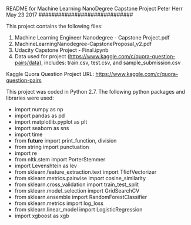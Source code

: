 README for Machine Learning NanoDegree Capstone Project
Peter Herr
May 23 2017
#############################

This project contains the following files:
1. Machine Learning Engineer Nanodegree - Capstone Project.pdf
2. MachineLearningNanodegree-CapstoneProposal_v2.pdf
3. Udacity Capstone Project - Final.ipynb
4. Data used for project (https://www.kaggle.com/c/quora-question-pairs/data), includes: train.csv, test.csv, and sample_submission.csv

Kaggle Quora Question Project URL: https://www.kaggle.com/c/quora-question-pairs

This project was coded in Python 2.7. The following python packages and libraries were used:
- import numpy as np
- import pandas as pd
- import matplotlib.pyplot as plt
- import seaborn as sns
- import time
- from __future__ import print_function, division
- from string import punctuation
- import re
- from nltk.stem import PorterStemmer
- import Levenshtein as lev
- from sklearn.feature_extraction.text import TfidfVectorizer
- from sklearn.metrics.pairwise import cosine_similarity
- from sklearn.cross_validation import train_test_split
- from sklearn.model_selection import GridSearchCV
- from sklearn.ensemble import RandomForestClassifier
- from sklearn.metrics import log_loss 
- from sklearn.linear_model import LogisticRegression
- import xgboost as xgb
